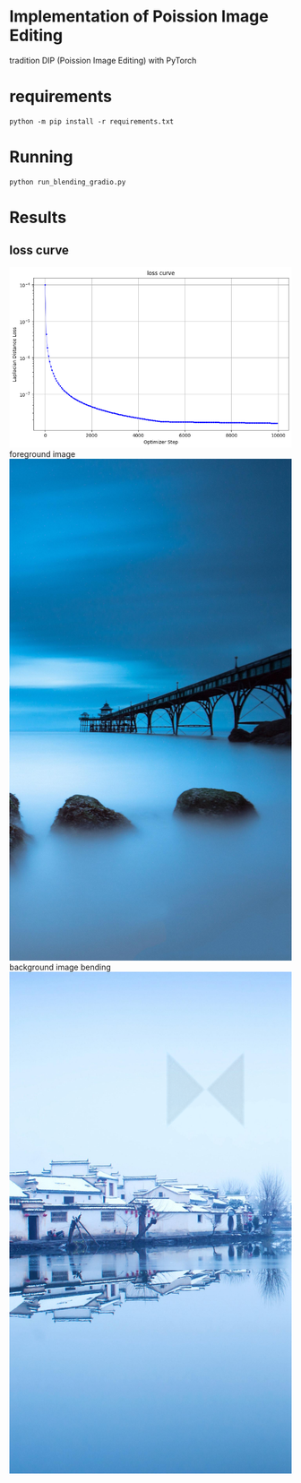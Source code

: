 # Implementation of Poission Image Editing
tradition DIP (Poission Image Editing) with PyTorch

# requirements
```
python -m pip install -r requirements.txt
```

# Running
```
python run_blending_gradio.py
```

# Results
## loss curve
![](image/loss_curve.png)
foreground image
![](image/01.jpg)
background image
bending
![](image/image_0.png)

